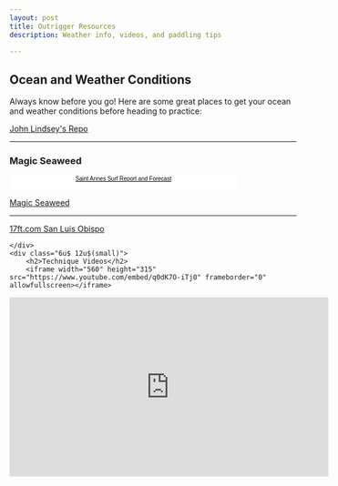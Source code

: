 ```yaml
---
layout: post
title: Outrigger Resources
description: Weather info, videos, and paddling tips

---
```



<div class="row">
	<div class="6u 12u$(small)">
		<h2>Ocean and Weather Conditions</h2>
		<p>Always know before you go! Here are some great places to get your ocean and weather conditions before heading to practice:</p>
<a href="http://www.tenera.com/weather/" class="button">John Lindsey's Repo</a>
<hr/>
		<h3>Magic Seaweed</h3>
		<!-- This code is issued by Magicseaweed.com under license 1490460048_69527 for the website  only subject to terms and conditions
and this message being kept intact as part of the code. If you are not the license holder add this content to your website by registering at 
Magicseaweed.com. All copyrights retained by Metcentral Ltd and any attempt to modify or redistribute this code is prohibited. 
Please contact us for more information if required. -->
<div style="width:400px;background:#fff"><script type="text/javascript" src="http://magicseaweed.com/syndicate/index.php?licenseKey=1490460048_69527"></script><p><div style="font-family:Arial, Helvetica, sans-serif;text-align:center;font-size:10px;color:#000;height:25px;"><a href="http://magicseaweed.com/Saint-Annes-Surf-Report/263/" style="color:#000;">Saint Annes Surf Report and Forecast</a></div></p></div>
<a href="http://magicseaweed.com/Saint-Annes-Surf-Report/263/" class="button">Magic Seaweed</a>
<hr/>
<a href="17ft.com San Luis Obispo](http://17ft.com/slo" class="button">17ft.com San Luis Obispo</a>

		
	</div>
	<div class="6u$ 12u$(small)">
		<h2>Technique Videos</h2>
    	<iframe width="560" height="315" src="https://www.youtube.com/embed/q0dK7O-iTj0" frameborder="0" allowfullscreen></iframe>

<iframe width="560" height="315" src="https://www.youtube.com/embed/arAJhcoQ_BY" frameborder="0" allowfullscreen></iframe>
	</div>
</div>
 

